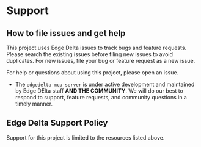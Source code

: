 # Support

## How to file issues and get help

This project uses Edge Delta issues to track bugs and feature requests. Please search the existing issues before filing new issues to avoid duplicates. For new issues, file your bug or feature request as a new issue.

For help or questions about using this project, please open an issue.

- The `edgedelta-mcp-server` is under active development and maintained by Edge DElta staff **AND THE COMMUNITY**. We will do our best to respond to support, feature requests, and community questions in a timely manner.

## Edge Delta Support Policy

Support for this project is limited to the resources listed above.